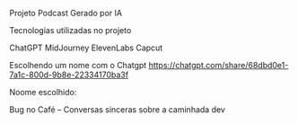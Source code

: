 Projeto Podcast Gerado por IA


 Tecnologias utilizadas no projeto

ChatGPT
MidJourney
ElevenLabs
Capcut

Escolhendo um nome com o Chatgpt
https://chatgpt.com/share/68dbd0e1-7a1c-800d-9b8e-22334170ba3f

Noome escolhido:

Bug no Café – Conversas sinceras sobre a caminhada dev
